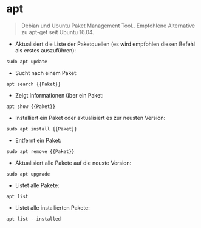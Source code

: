 # apt

> Debian und Ubuntu Paket Management Tool..
> Empfohlene Alternative zu apt-get seit Ubuntu 16.04.

- Aktualisiert die Liste der Paketquellen (es wird empfohlen diesen Befehl als erstes auszuführen):

`sudo apt update`

- Sucht nach einem Paket:

`apt search {{Paket}}`

- Zeigt Informationen über ein Paket:

`apt show {{Paket}}`

- Installiert ein Paket oder aktualisiert es zur neusten Version:

`sudo apt install {{Paket}}`

- Entfernt ein Paket:

`sudo apt remove {{Paket}}`

- Aktualisiert alle Pakete auf die neuste Version:

`sudo apt upgrade`

- Listet alle Pakete:

`apt list`

- Listet alle installierten Pakete:

`apt list --installed`